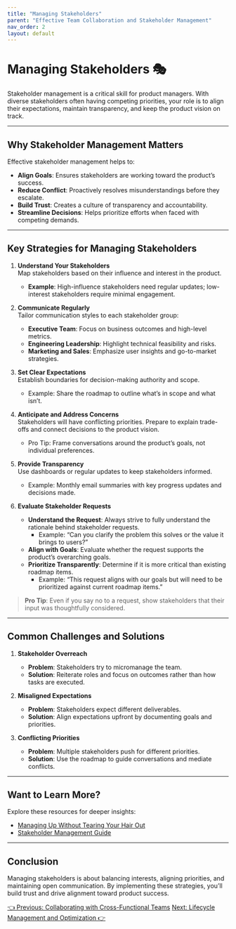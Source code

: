```yaml
---
title: "Managing Stakeholders"
parent: "Effective Team Collaboration and Stakeholder Management"
nav_order: 2
layout: default
---
```


# Managing Stakeholders 🎭

Stakeholder management is a critical skill for product managers. With diverse stakeholders often having competing priorities, your role is to align their expectations, maintain transparency, and keep the product vision on track.

---

## Why Stakeholder Management Matters

Effective stakeholder management helps to:
- **Align Goals**: Ensures stakeholders are working toward the product’s success.  
- **Reduce Conflict**: Proactively resolves misunderstandings before they escalate.  
- **Build Trust**: Creates a culture of transparency and accountability.  
- **Streamline Decisions**: Helps prioritize efforts when faced with competing demands.

---

## Key Strategies for Managing Stakeholders

1. **Understand Your Stakeholders**  
   Map stakeholders based on their influence and interest in the product.  
   - **Example**: High-influence stakeholders need regular updates; low-interest stakeholders require minimal engagement.  

2. **Communicate Regularly**  
   Tailor communication styles to each stakeholder group:  
   - **Executive Team**: Focus on business outcomes and high-level metrics.  
   - **Engineering Leadership**: Highlight technical feasibility and risks.  
   - **Marketing and Sales**: Emphasize user insights and go-to-market strategies.  

3. **Set Clear Expectations**  
   Establish boundaries for decision-making authority and scope.  
   - Example: Share the roadmap to outline what’s in scope and what isn’t.  

4. **Anticipate and Address Concerns**  
   Stakeholders will have conflicting priorities. Prepare to explain trade-offs and connect decisions to the product vision.  
   - Pro Tip: Frame conversations around the product’s goals, not individual preferences.

5. **Provide Transparency**  
   Use dashboards or regular updates to keep stakeholders informed.  
   - Example: Monthly email summaries with key progress updates and decisions made.

6. **Evaluate Stakeholder Requests**  
   - **Understand the Request**: Always strive to fully understand the rationale behind stakeholder requests.  
     - Example: “Can you clarify the problem this solves or the value it brings to users?”
   - **Align with Goals**: Evaluate whether the request supports the product’s overarching goals.  
   - **Prioritize Transparently**: Determine if it is more critical than existing roadmap items.  
     - Example: “This request aligns with our goals but will need to be prioritized against current roadmap items.”

> **Pro Tip**: Even if you say no to a request, show stakeholders that their input was thoughtfully considered.

---

## Common Challenges and Solutions

1. **Stakeholder Overreach**  
   - **Problem**: Stakeholders try to micromanage the team.  
   - **Solution**: Reiterate roles and focus on outcomes rather than how tasks are executed.

2. **Misaligned Expectations**  
   - **Problem**: Stakeholders expect different deliverables.  
   - **Solution**: Align expectations upfront by documenting goals and priorities.

3. **Conflicting Priorities**  
   - **Problem**: Multiple stakeholders push for different priorities.  
   - **Solution**: Use the roadmap to guide conversations and mediate conflicts.

---

## Want to Learn More?

Explore these resources for deeper insights:
- [Managing Up Without Tearing Your Hair Out](https://hbr.org/2020/06/managing-up-without-tearing-your-hair-out)  
- [Stakeholder Management Guide](https://www.atlassian.com/team-playbook/plays/stakeholder-communication)

---

## Conclusion

Managing stakeholders is about balancing interests, aligning priorities, and maintaining open communication. By implementing these strategies, you’ll build trust and drive alignment toward product success.

<div class="nav-buttons">
    <a href="../7-effective-team-collaboration-and-stakeholder-management/collaborating-with-cross-functional-teams" class="btn btn-secondary">👈 Previous: Collaborating with Cross-Functional Teams</a>
    <a href="../8-final-thoughts-and-resources/index" class="btn btn-primary">Next: Lifecycle Management and Optimization 👉</a>
</div>